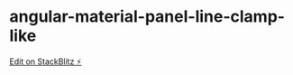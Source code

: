 # angular-material-panel-line-clamp-like

[Edit on StackBlitz ⚡️](https://stackblitz.com/edit/xkwkee)